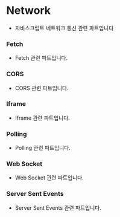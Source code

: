 # Network

- 자바스크립트 네트워크 통신 관련 파트입니다

### Fetch

- Fetch 관련 파트입니다.

### CORS

- CORS 관련 파트입니다.

### Iframe

- Iframe 관련 파트입니다.

### Polling

- Polling 관련 파트입니다.

### Web Socket

- Web Socket 관련 파트입니다.

### Server Sent Events

- Server Sent Events 관련 파트입니다.
